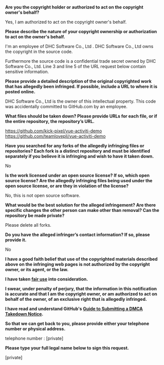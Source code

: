 **Are you the copyright holder or authorized to act on the copyright owner's behalf?**

Yes, I am authorized to act on the copyright owner's behalf.

**Please describe the nature of your copyright ownership or authorization to act on the owner's behalf.**

I'm an employee of DHC Software Co., Ltd . DHC Software Co., Ltd owns the copyright in the source code.

Furthermore the source code is a confidential trade secret owned by DHC Software Co., Ltd. Line 3 and line 5 of the URL request below contain sensitive information.

**Please provide a detailed description of the original copyrighted work that has allegedly been infringed. If possible, include a URL to where it is posted online.**

DHC Software Co., Ltd is the owner of this intellectual property. This code was accidentally committed to GitHub.com by an employee.

**What files should be taken down? Please provide URLs for each file, or if the entire repository, the repository’s URL.**

https://github.com/kick-pixel/vue-activiti-demo  
https://github.com/teamlovepli/vue-activiti-demo

**Have you searched for any forks of the allegedly infringing files or repositories? Each fork is a distinct repository and must be identified separately if you believe it is infringing and wish to have it taken down.**

No

**Is the work licensed under an open source license? If so, which open source license? Are the allegedly infringing files being used under the open source license, or are they in violation of the license?**

No, this is not open source software.

**What would be the best solution for the alleged infringement? Are there specific changes the other person can make other than removal? Can the repository be made private?**

Please delete all forks.

**Do you have the alleged infringer’s contact information? If so, please provide it.**

No

**I have a good faith belief that use of the copyrighted materials described above on the infringing web pages is not authorized by the copyright owner, or its agent, or the law.**

**I have taken <a href="https://www.lumendatabase.org/topics/22">fair use</a> into consideration.**

**I swear, under penalty of perjury, that the information in this notification is accurate and that I am the copyright owner, or am authorized to act on behalf of the owner, of an exclusive right that is allegedly infringed.**

**I have read and understand GitHub's <a href="https://docs.github.com/articles/guide-to-submitting-a-dmca-takedown-notice/">Guide to Submitting a DMCA Takedown Notice</a>.**

**So that we can get back to you, please provide either your telephone number or physical address.**

telephone number : [private]

**Please type your full legal name below to sign this request.**

[private]
